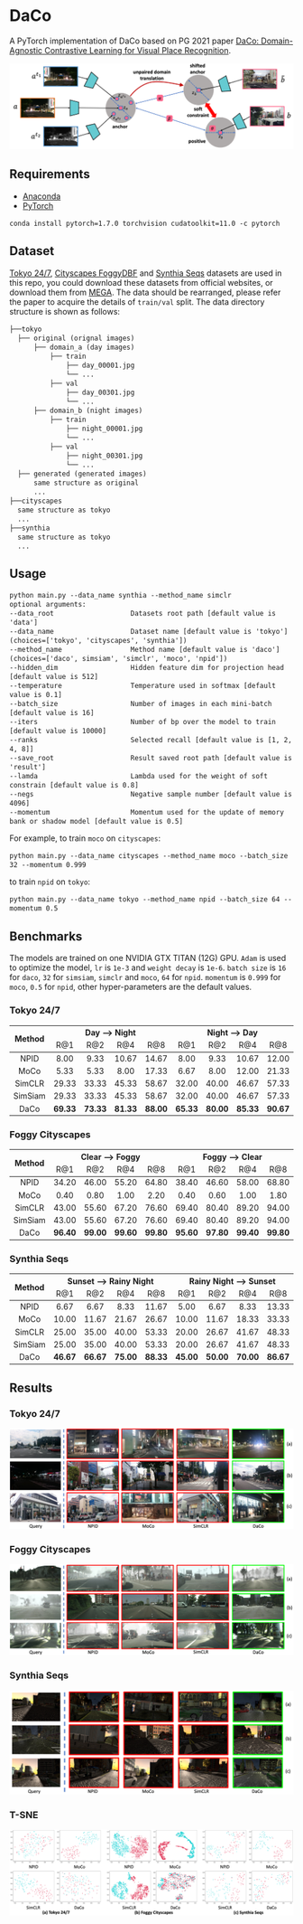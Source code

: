 # DaCo

A PyTorch implementation of DaCo based on PG 2021
paper [DaCo: Domain-Agnostic Contrastive Learning for Visual Place Recognition]().

![Network Architecture](result/structure.png)

## Requirements

- [Anaconda](https://www.anaconda.com/download/)
- [PyTorch](https://pytorch.org)

```
conda install pytorch=1.7.0 torchvision cudatoolkit=11.0 -c pytorch
```

## Dataset

[Tokyo 24/7](http://www.ok.ctrl.titech.ac.jp/~torii/project/247/),
[Cityscapes FoggyDBF](https://www.cityscapes-dataset.com) and [Synthia Seqs](https://synthia-dataset.net/downloads/)
datasets are used in this repo, you could download these datasets from official websites, or download them from
[MEGA](https://mega.nz/folder/kx53iYoL#u_Zc6ogPokaTRVM6qYn3ZA). The data should be rearranged, please refer the paper to
acquire the details of `train/val` split. The data directory structure is shown as follows:

 ```
├──tokyo
   ├── original (orignal images)
       ├── domain_a (day images)
           ├── train
               ├── day_00001.jpg
               └── ...
           ├── val
               ├── day_00301.jpg
               └── ...
       ├── domain_b (night images)
           ├── train
               ├── night_00001.jpg
               └── ...
           ├── val
               ├── night_00301.jpg
               └── ...
   ├── generated (generated images)
       same structure as original
       ...
├──cityscapes
   same structure as tokyo
   ...
├──synthia
   same structure as tokyo 
   ... 
```

## Usage

```
python main.py --data_name synthia --method_name simclr
optional arguments:
--data_root                   Datasets root path [default value is 'data']
--data_name                   Dataset name [default value is 'tokyo'](choices=['tokyo', 'cityscapes', 'synthia'])
--method_name                 Method name [default value is 'daco'](choices=['daco', simsiam', 'simclr', 'moco', 'npid'])
--hidden_dim                  Hidden feature dim for projection head [default value is 512]
--temperature                 Temperature used in softmax [default value is 0.1]
--batch_size                  Number of images in each mini-batch [default value is 16]
--iters                       Number of bp over the model to train [default value is 10000]
--ranks                       Selected recall [default value is [1, 2, 4, 8]]
--save_root                   Result saved root path [default value is 'result']
--lamda                       Lambda used for the weight of soft constrain [default value is 0.8]
--negs                        Negative sample number [default value is 4096]
--momentum                    Momentum used for the update of memory bank or shadow model [default value is 0.5]
```

For example, to train `moco` on `cityscapes`:

```
python main.py --data_name cityscapes --method_name moco --batch_size 32 --momentum 0.999
```

to train `npid` on `tokyo`:

```
python main.py --data_name tokyo --method_name npid --batch_size 64 --momentum 0.5
```

## Benchmarks

The models are trained on one NVIDIA GTX TITAN (12G) GPU. `Adam` is used to optimize the model, `lr` is `1e-3`
and `weight decay` is `1e-6`. `batch size` is `16` for `daco`, `32` for `simsiam`, `simclr` and `moco`, `64` for `npid`.
`momentum` is `0.999` for `moco`, `0.5` for `npid`, other hyper-parameters are the default values.

### Tokyo 24/7
<table>
<thead>
  <tr>
    <th rowspan="2">Method</th>
    <th colspan="4">Day --&gt; Night</th>
    <th colspan="4">Night --&gt; Day</th>
    <th colspan="4">Day &lt;--&gt; Night</th>
    <th rowspan="2">Download</th>
  </tr>
  <tr>
    <td align="center">R@1</td>
    <td align="center">R@2</td>
    <td align="center">R@4</td>
    <td align="center">R@8</td>
    <td align="center">R@1</td>
    <td align="center">R@2</td>
    <td align="center">R@4</td>
    <td align="center">R@8</td>
    <td align="center">R@1</td>
    <td align="center">R@2</td>
    <td align="center">R@4</td>
    <td align="center">R@8</td>
  </tr>
</thead>
<tbody>
  <tr>
    <td align="center">NPID</td>
    <td align="center">8.00</td>
    <td align="center">9.33</td>
    <td align="center">10.67</td>
    <td align="center">14.67</td>
    <td align="center">8.00</td>
    <td align="center">9.33</td>
    <td align="center">10.67</td>
    <td align="center">12.00</td>
    <td align="center">3.33</td>
    <td align="center">6.00</td>
    <td align="center">6.67</td>
    <td align="center">8.00</td>
    <td align="center"><a href="https://pan.baidu.com/s/1Y9shBKadeBhkifopHexioA">r2bg</a></td>
  </tr>
  <tr>
    <td align="center">MoCo</td>
    <td align="center">5.33</td>
    <td align="center">5.33</td>
    <td align="center">8.00</td>
    <td align="center">17.33</td>
    <td align="center">6.67</td>
    <td align="center">8.00</td>
    <td align="center">12.00</td>
    <td align="center">21.33</td>
    <td align="center">0.00</td>
    <td align="center">0.00</td>
    <td align="center">0.00</td>
    <td align="center">0.67</td>
    <td align="center"><a href="https://pan.baidu.com/s/1fiTNcm0HV29SExI6ASykPQ">f2jt</a></td>
  </tr>
  <tr>
    <td align="center">SimCLR</td>
    <td align="center">29.33</td>
    <td align="center">33.33</td>
    <td align="center">45.33</td>
    <td align="center">58.67</td>
    <td align="center">32.00</td>
    <td align="center">40.00</td>
    <td align="center">46.67</td>
    <td align="center">57.33</td>
    <td align="center">6.00</td>
    <td align="center">10.00</td>
    <td align="center">14.00</td>
    <td align="center">20.00</td>
    <td align="center"><a href="https://pan.baidu.com/s/1yZhkba1EU79LwqgizDzTUA">agdw</a></td>
  </tr>
  <tr>
    <td align="center">SimSiam</td>
    <td align="center">29.33</td>
    <td align="center">33.33</td>
    <td align="center">45.33</td>
    <td align="center">58.67</td>
    <td align="center">32.00</td>
    <td align="center">40.00</td>
    <td align="center">46.67</td>
    <td align="center">57.33</td>
    <td align="center">6.00</td>
    <td align="center">10.00</td>
    <td align="center">14.00</td>
    <td align="center">20.00</td>
    <td align="center"><a href="https://pan.baidu.com/s/1yZhkba1EU79LwqgizDzTUA">agdw</a></td>
  </tr>
  <tr>
    <td align="center">DaCo</td>
    <td align="center"><b>69.33</b></td>
    <td align="center"><b>73.33</b></td>
    <td align="center"><b>81.33</b></td>
    <td align="center"><b>88.00</b></td>
    <td align="center"><b>65.33</b></td>
    <td align="center"><b>80.00</b></td>
    <td align="center"><b>85.33</b></td>
    <td align="center"><b>90.67</b></td>
    <td align="center"><b>52.00</b></td>
    <td align="center"><b>60.67</b></td>
    <td align="center"><b>73.33</b></td>
    <td align="center"><b>81.33</b></td>
    <td align="center"><a href="https://pan.baidu.com/s/139IHtS2_tOZcEK2Qgt-yQw">5dzs</a></td>
  </tr>
</tbody>
</table>

### Foggy Cityscapes

<table>
<thead>
  <tr>
    <th rowspan="2">Method</th>
    <th colspan="4">Clear --&gt; Foggy</th>
    <th colspan="4">Foggy --&gt; Clear</th>
    <th colspan="4">Clear &lt;--&gt; Foggy</th>
    <th rowspan="2">Download</th>
  </tr>
  <tr>
    <td align="center">R@1</td>
    <td align="center">R@2</td>
    <td align="center">R@4</td>
    <td align="center">R@8</td>
    <td align="center">R@1</td>
    <td align="center">R@2</td>
    <td align="center">R@4</td>
    <td align="center">R@8</td>
    <td align="center">R@1</td>
    <td align="center">R@2</td>
    <td align="center">R@4</td>
    <td align="center">R@8</td>
  </tr>
</thead>
<tbody>
  <tr>
    <td align="center">NPID</td>
    <td align="center">34.20</td>
    <td align="center">46.00</td>
    <td align="center">55.20</td>
    <td align="center">64.80</td>
    <td align="center">38.40</td>
    <td align="center">46.60</td>
    <td align="center">58.00</td>
    <td align="center">68.80</td>
    <td align="center">4.20</td>
    <td align="center">6.00</td>
    <td align="center">7.90</td>
    <td align="center">11.90</td>
    <td align="center"><a href="https://pan.baidu.com/s/1oUbOqWIJaJbtUDqcqmklgw">bbiv</a></td>
  </tr>
  <tr>
    <td align="center">MoCo</td>
    <td align="center">0.40</td>
    <td align="center">0.80</td>
    <td align="center">1.00</td>
    <td align="center">2.20</td>
    <td align="center">0.40</td>
    <td align="center">0.60</td>
    <td align="center">1.00</td>
    <td align="center">1.80</td>
    <td align="center">0.00</td>
    <td align="center">0.00</td>
    <td align="center">0.10</td>
    <td align="center">0.10</td>
    <td align="center"><a href="https://pan.baidu.com/s/1iR0_2kL9wq44mKM_-sfr_w">ma2a</a></td>
  </tr>
  <tr>
    <td align="center">SimCLR</td>
    <td align="center">43.00</td>
    <td align="center">55.60</td>
    <td align="center">67.20</td>
    <td align="center">76.60</td>
    <td align="center">69.40</td>
    <td align="center">80.40</td>
    <td align="center">89.20</td>
    <td align="center">94.00</td>
    <td align="center">2.30</td>
    <td align="center">3.70</td>
    <td align="center">5.20</td>
    <td align="center">7.80</td>
    <td align="center"><a href="https://pan.baidu.com/s/1ogY5eC1eb3IHemOsVO-ieg">hdhn</a></td>
  </tr>
  <tr>
    <td align="center">SimSiam</td>
    <td align="center">43.00</td>
    <td align="center">55.60</td>
    <td align="center">67.20</td>
    <td align="center">76.60</td>
    <td align="center">69.40</td>
    <td align="center">80.40</td>
    <td align="center">89.20</td>
    <td align="center">94.00</td>
    <td align="center">2.30</td>
    <td align="center">3.70</td>
    <td align="center">5.20</td>
    <td align="center">7.80</td>
    <td align="center"><a href="https://pan.baidu.com/s/1ogY5eC1eb3IHemOsVO-ieg">hdhn</a></td>
  </tr>
  <tr>
    <td align="center">DaCo</td>
    <td align="center"><b>96.40</b></td>
    <td align="center"><b>99.00</b></td>
    <td align="center"><b>99.60</b></td>
    <td align="center"><b>99.80</b></td>
    <td align="center"><b>95.60</b></td>
    <td align="center"><b>97.80</b></td>
    <td align="center"><b>99.40</b></td>
    <td align="center"><b>99.80</b></td>
    <td align="center"><b>47.70</b></td>
    <td align="center"><b>65.30</b></td>
    <td align="center"><b>80.10</b></td>
    <td align="center"><b>91.00</b></td>
    <td align="center"><a href="https://pan.baidu.com/s/1ForxWPJ_k3Eq_EXgLtpHCA">azvx</a></td>
  </tr>
</tbody>
</table>

### Synthia Seqs

<table>
<thead>
  <tr>
    <th rowspan="2">Method</th>
    <th colspan="4">Sunset --&gt; Rainy Night</th>
    <th colspan="4">Rainy Night --&gt; Sunset</th>
    <th colspan="4">Sunset &lt;--&gt; Rainy Night</th>
    <th rowspan="2">Download</th>
  </tr>
  <tr>
    <td align="center">R@1</td>
    <td align="center">R@2</td>
    <td align="center">R@4</td>
    <td align="center">R@8</td>
    <td align="center">R@1</td>
    <td align="center">R@2</td>
    <td align="center">R@4</td>
    <td align="center">R@8</td>
    <td align="center">R@1</td>
    <td align="center">R@2</td>
    <td align="center">R@4</td>
    <td align="center">R@8</td>
  </tr>
</thead>
<tbody>
  <tr>
    <td align="center">NPID</td>
    <td align="center">6.67</td>
    <td align="center">6.67</td>
    <td align="center">8.33</td>
    <td align="center">11.67</td>
    <td align="center">5.00</td>
    <td align="center">6.67</td>
    <td align="center">8.33</td>
    <td align="center">13.33</td>
    <td align="center">2.50</td>
    <td align="center">5.00</td>
    <td align="center">5.00</td>
    <td align="center">6.67</td>
    <td align="center"><a href="https://pan.baidu.com/s/1zpzPy9UvB9K3k4l0j0zF5w">bgua</a></td>
  </tr>
  <tr>
    <td align="center">MoCo</td>
    <td align="center">10.00</td>
    <td align="center">11.67</td>
    <td align="center">21.67</td>
    <td align="center">26.67</td>
    <td align="center">10.00</td>
    <td align="center">11.67</td>
    <td align="center">18.33</td>
    <td align="center">33.33</td>
    <td align="center">1.67</td>
    <td align="center">2.50</td>
    <td align="center">2.50</td>
    <td align="center">5.00</td>
    <td align="center"><a href="https://pan.baidu.com/s/1GFo1RrNufn3WeLHLxrJafA">sw7f</a></td>
  </tr>
  <tr>
    <td align="center">SimCLR</td>
    <td align="center">25.00</td>
    <td align="center">35.00</td>
    <td align="center">40.00</td>
    <td align="center">53.33</td>
    <td align="center">20.00</td>
    <td align="center">26.67</td>
    <td align="center">41.67</td>
    <td align="center">48.33</td>
    <td align="center">6.67</td>
    <td align="center">9.17</td>
    <td align="center">15.83</td>
    <td align="center">24.17</td>
    <td align="center"><a href="https://pan.baidu.com/s/1l5D86pAkI9duvDH_AQOZVQ">afeg</a></td>
  </tr>
  <tr>
    <td align="center">SimSiam</td>
    <td align="center">25.00</td>
    <td align="center">35.00</td>
    <td align="center">40.00</td>
    <td align="center">53.33</td>
    <td align="center">20.00</td>
    <td align="center">26.67</td>
    <td align="center">41.67</td>
    <td align="center">48.33</td>
    <td align="center">6.67</td>
    <td align="center">9.17</td>
    <td align="center">15.83</td>
    <td align="center">24.17</td>
    <td align="center"><a href="https://pan.baidu.com/s/1l5D86pAkI9duvDH_AQOZVQ">afeg</a></td>
  </tr>
  <tr>
    <td align="center">DaCo</td>
    <td align="center"><b>46.67</b></td>
    <td align="center"><b>66.67</b></td>
    <td align="center"><b>75.00</b></td>
    <td align="center"><b>88.33</b></td>
    <td align="center"><b>45.00</b></td>
    <td align="center"><b>50.00</b></td>
    <td align="center"><b>70.00</b></td>
    <td align="center"><b>86.67</b></td>
    <td align="center"><b>28.33</b></td>
    <td align="center"><b>39.17</b></td>
    <td align="center"><b>50.00</b></td>
    <td align="center"><b>67.50</b></td>
    <td align="center"><a href="https://pan.baidu.com/s/1PHednJb8PQ2FVb6Ht8jJTg">sasq</a></td>
  </tr>
</tbody>
</table>

## Results

### Tokyo 24/7

![tokyo](result/tokyo.png)

### Foggy Cityscapes

![cityscapes](result/cityscapes.png)

### Synthia Seqs

![synthia](result/synthia.png)

### T-SNE

![tsne](result/tsne.png)

